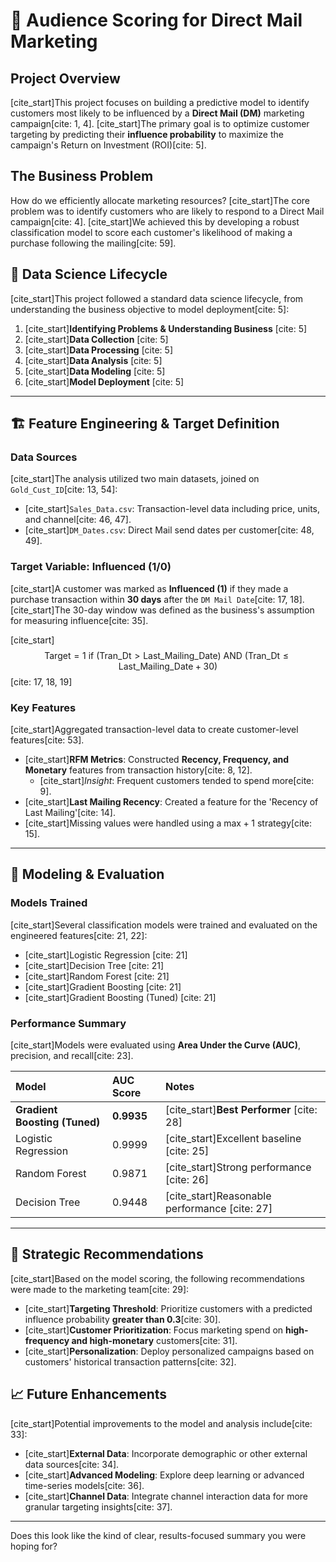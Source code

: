 # 🎯 Audience Scoring for Direct Mail Marketing

## Project Overview

[cite_start]This project focuses on building a predictive model to identify customers most likely to be influenced by a **Direct Mail (DM)** marketing campaign[cite: 1, 4]. [cite_start]The primary goal is to optimize customer targeting by predicting their **influence probability** to maximize the campaign's Return on Investment (ROI)[cite: 5].

## The Business Problem

How do we efficiently allocate marketing resources? [cite_start]The core problem was to identify customers who are likely to respond to a Direct Mail campaign[cite: 4]. [cite_start]We achieved this by developing a robust classification model to score each customer's likelihood of making a purchase following the mailing[cite: 59].

## 🧪 Data Science Lifecycle

[cite_start]This project followed a standard data science lifecycle, from understanding the business objective to model deployment[cite: 5]:

1.  [cite_start]**Identifying Problems & Understanding Business** [cite: 5]
2.  [cite_start]**Data Collection** [cite: 5]
3.  [cite_start]**Data Processing** [cite: 5]
4.  [cite_start]**Data Analysis** [cite: 5]
5.  [cite_start]**Data Modeling** [cite: 5]
6.  [cite_start]**Model Deployment** [cite: 5]

---

## 🏗️ Feature Engineering & Target Definition

### Data Sources
[cite_start]The analysis utilized two main datasets, joined on `Gold_Cust_ID`[cite: 13, 54]:
* [cite_start]`Sales_Data.csv`: Transaction-level data including price, units, and channel[cite: 46, 47].
* [cite_start]`DM_Dates.csv`: Direct Mail send dates per customer[cite: 48, 49].

### Target Variable: Influenced (1/0)
[cite_start]A customer was marked as **Influenced (1)** if they made a purchase transaction within **30 days** after the `DM Mail Date`[cite: 17, 18]. [cite_start]The 30-day window was defined as the business's assumption for measuring influence[cite: 35].

[cite_start]$$\text{Target} = 1 \text{ if } (\text{Tran\_Dt} > \text{Last\_Mailing\_Date}) \text{ AND } (\text{Tran\_Dt} \le \text{Last\_Mailing\_Date} + 30)$$ [cite: 17, 18, 19]

### Key Features
[cite_start]Aggregated transaction-level data to create customer-level features[cite: 53].

* [cite_start]**RFM Metrics**: Constructed **Recency, Frequency, and Monetary** features from transaction history[cite: 8, 12].
    * [cite_start]*Insight*: Frequent customers tended to spend more[cite: 9].
* [cite_start]**Last Mailing Recency**: Created a feature for the 'Recency of Last Mailing'[cite: 14].
* [cite_start]Missing values were handled using a $\text{max} + 1$ strategy[cite: 15].

---

## 🤖 Modeling & Evaluation

### Models Trained
[cite_start]Several classification models were trained and evaluated on the engineered features[cite: 21, 22]:
* [cite_start]Logistic Regression [cite: 21]
* [cite_start]Decision Tree [cite: 21]
* [cite_start]Random Forest [cite: 21]
* [cite_start]Gradient Boosting [cite: 21]
* [cite_start]Gradient Boosting (Tuned) [cite: 21]

### Performance Summary
[cite_start]Models were evaluated using **Area Under the Curve (AUC)**, precision, and recall[cite: 23].

| Model | AUC Score | Notes |
| :--- | :--- | :--- |
| **Gradient Boosting (Tuned)** | **0.9935** | [cite_start]**Best Performer** [cite: 28] |
| Logistic Regression | 0.9999 | [cite_start]Excellent baseline [cite: 25] |
| Random Forest | 0.9871 | [cite_start]Strong performance [cite: 26] |
| Decision Tree | 0.9448 | [cite_start]Reasonable performance [cite: 27] |

---

## 🚀 Strategic Recommendations

[cite_start]Based on the model scoring, the following recommendations were made to the marketing team[cite: 29]:

* [cite_start]**Targeting Threshold**: Prioritize customers with a predicted influence probability **greater than 0.3**[cite: 30].
* [cite_start]**Customer Prioritization**: Focus marketing spend on **high-frequency and high-monetary** customers[cite: 31].
* [cite_start]**Personalization**: Deploy personalized campaigns based on customers' historical transaction patterns[cite: 32].

## 📈 Future Enhancements

[cite_start]Potential improvements to the model and analysis include[cite: 33]:

* [cite_start]**External Data**: Incorporate demographic or other external data sources[cite: 34].
* [cite_start]**Advanced Modeling**: Explore deep learning or advanced time-series models[cite: 36].
* [cite_start]**Channel Data**: Integrate channel interaction data for more granular targeting insights[cite: 37].

***

Does this look like the kind of clear, results-focused summary you were hoping for?
